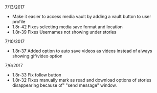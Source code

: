 
7/13/2017

 - Make it easier to access media vault by adding a vault button to user profile
 - 1.8r-42 Fixes selecting media save format and location
 - 1.8r-39 Fixes Usernames not showing under stories

7/10/2017

 - 1.8r-37 Added option to auto save videos as videos instead of always showing   gif/video option

7/6/2017

 - 1.8r-33 Fix follow button
 - 1.8r-32 Fixes manually mark as read and download options of stories disappearing because of" "send message" window.
